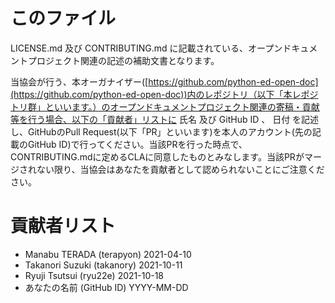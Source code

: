 # このファイル

LICENSE.md 及び CONTRIBUTING.md に記載されている、オープンドキュメントプロジェクト関連の記述の補助⽂書となります。

当協会が⾏う、本オーガナイザー([https://github.com/python-ed-open-doc](https://github.com/python-ed-open-doc))内のレポジトリ（以下「本レポジトリ群」といいます。）のオープンドキュメントプロジェクト関連の寄稿・貢献等を⾏う場合、以下の「貢献者」リストに ⽒名 及び GitHub ID 、 ⽇付 を記述し、GitHubのPull Request(以下「PR」といいます)を本⼈のアカウント(先の記載のGitHub ID)で⾏ってください。当該PRを行った時点で、CONTRIBUTING.mdに定めるCLAに同意したものとみなします。当該PRがマージされない限り、当協会はあなたを貢献者として認められないことにご注意ください。


# 貢献者リスト

- Manabu TERADA (terapyon) 2021-04-10
- Takanori Suzuki (takanory) 2021-10-11
- Ryuji Tsutsui (ryu22e) 2021-10-18
- あなたの名前 (GitHub ID) YYYY-MM-DD
